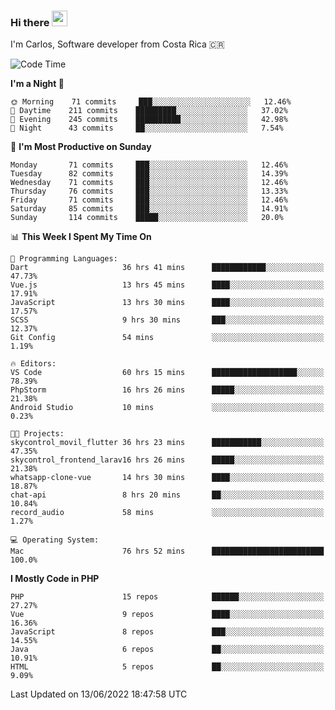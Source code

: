 ### Hi there <img src="https://media.giphy.com/media/hvRJCLFzcasrR4ia7z/giphy.gif" width="25px">

I'm Carlos, Software developer from Costa Rica 🇨🇷

<!--START_SECTION:waka-->
![Code Time](http://img.shields.io/badge/Code%20Time-0%20secs-blue)

**I'm a Night 🦉** 

```text
🌞 Morning    71 commits     ███░░░░░░░░░░░░░░░░░░░░░░   12.46% 
🌆 Daytime    211 commits    █████████░░░░░░░░░░░░░░░░   37.02% 
🌃 Evening    245 commits    ██████████░░░░░░░░░░░░░░░   42.98% 
🌙 Night      43 commits     ██░░░░░░░░░░░░░░░░░░░░░░░   7.54%

```
📅 **I'm Most Productive on Sunday** 

```text
Monday       71 commits     ███░░░░░░░░░░░░░░░░░░░░░░   12.46% 
Tuesday      82 commits     ███░░░░░░░░░░░░░░░░░░░░░░   14.39% 
Wednesday    71 commits     ███░░░░░░░░░░░░░░░░░░░░░░   12.46% 
Thursday     76 commits     ███░░░░░░░░░░░░░░░░░░░░░░   13.33% 
Friday       71 commits     ███░░░░░░░░░░░░░░░░░░░░░░   12.46% 
Saturday     85 commits     ███░░░░░░░░░░░░░░░░░░░░░░   14.91% 
Sunday       114 commits    █████░░░░░░░░░░░░░░░░░░░░   20.0%

```


📊 **This Week I Spent My Time On** 

```text
💬 Programming Languages: 
Dart                     36 hrs 41 mins      ████████████░░░░░░░░░░░░░   47.73% 
Vue.js                   13 hrs 45 mins      ████░░░░░░░░░░░░░░░░░░░░░   17.91% 
JavaScript               13 hrs 30 mins      ████░░░░░░░░░░░░░░░░░░░░░   17.57% 
SCSS                     9 hrs 30 mins       ███░░░░░░░░░░░░░░░░░░░░░░   12.37% 
Git Config               54 mins             ░░░░░░░░░░░░░░░░░░░░░░░░░   1.19%

🔥 Editors: 
VS Code                  60 hrs 15 mins      ███████████████████░░░░░░   78.39% 
PhpStorm                 16 hrs 26 mins      █████░░░░░░░░░░░░░░░░░░░░   21.38% 
Android Studio           10 mins             ░░░░░░░░░░░░░░░░░░░░░░░░░   0.23%

🐱‍💻 Projects: 
skycontrol_movil_flutter 36 hrs 23 mins      ███████████░░░░░░░░░░░░░░   47.35% 
skycontrol_frontend_larav16 hrs 26 mins      █████░░░░░░░░░░░░░░░░░░░░   21.38% 
whatsapp-clone-vue       14 hrs 30 mins      ████░░░░░░░░░░░░░░░░░░░░░   18.87% 
chat-api                 8 hrs 20 mins       ██░░░░░░░░░░░░░░░░░░░░░░░   10.84% 
record_audio             58 mins             ░░░░░░░░░░░░░░░░░░░░░░░░░   1.27%

💻 Operating System: 
Mac                      76 hrs 52 mins      █████████████████████████   100.0%

```

**I Mostly Code in PHP** 

```text
PHP                      15 repos            ██████░░░░░░░░░░░░░░░░░░░   27.27% 
Vue                      9 repos             ████░░░░░░░░░░░░░░░░░░░░░   16.36% 
JavaScript               8 repos             ███░░░░░░░░░░░░░░░░░░░░░░   14.55% 
Java                     6 repos             ██░░░░░░░░░░░░░░░░░░░░░░░   10.91% 
HTML                     5 repos             ██░░░░░░░░░░░░░░░░░░░░░░░   9.09%

```



 Last Updated on 13/06/2022 18:47:58 UTC
<!--END_SECTION:waka-->
